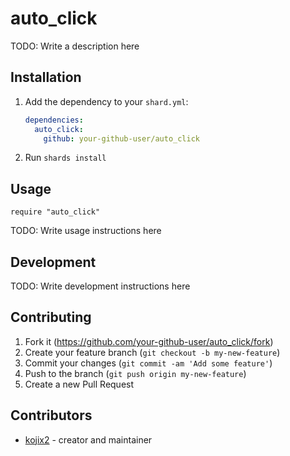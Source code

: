 # auto_click

TODO: Write a description here

## Installation

1. Add the dependency to your `shard.yml`:

   ```yaml
   dependencies:
     auto_click:
       github: your-github-user/auto_click
   ```

2. Run `shards install`

## Usage

```crystal
require "auto_click"
```

TODO: Write usage instructions here

## Development

TODO: Write development instructions here

## Contributing

1. Fork it (<https://github.com/your-github-user/auto_click/fork>)
2. Create your feature branch (`git checkout -b my-new-feature`)
3. Commit your changes (`git commit -am 'Add some feature'`)
4. Push to the branch (`git push origin my-new-feature`)
5. Create a new Pull Request

## Contributors

- [kojix2](https://github.com/your-github-user) - creator and maintainer
